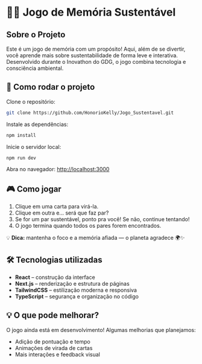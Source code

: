 # 🧠🌱 Jogo de Memória Sustentável

## Sobre o Projeto
Este é um jogo de memória com um propósito! Aqui, além de se divertir, você aprende mais sobre sustentabilidade de forma leve e interativa. Desenvolvido durante o Inovathon do GDG, o jogo combina tecnologia e consciência ambiental.

## 🚀 Como rodar o projeto
Clone o repositório:

```bash
git clone https://github.com/HonorioKelly/Jogo_Sustentavel.git
```

Instale as dependências:

```bash
npm install
```

Inicie o servidor local:

```bash
npm run dev
```

Abra no navegador: [http://localhost:3000](http://localhost:3000)

## 🎮 Como jogar
1. Clique em uma carta para virá-la.
2. Clique em outra e... será que faz par?
3. Se for um par sustentável, ponto pra você! Se não, continue tentando!
4. O jogo termina quando todos os pares forem encontrados.

💡 **Dica:** mantenha o foco e a memória afiada — o planeta agradece 🌍✨

## 🛠️ Tecnologias utilizadas
- **React** – construção da interface
- **Next.js** – renderização e estrutura de páginas
- **TailwindCSS** – estilização moderna e responsiva
- **TypeScript** – segurança e organização no código

## 💡 O que pode melhorar?
O jogo ainda está em desenvolvimento! Algumas melhorias que planejamos:
- Adição de pontuação e tempo
- Animações de virada de cartas
- Mais interações e feedback visual


